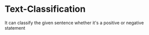 # Text-Classification
It can classify the given sentence whether it's a positive or negative statement
